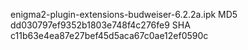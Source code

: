 enigma2-plugin-extensions-budweiser-6.2.2a.ipk
MD5 dd030797ef9352b1803e748f4c276fe9
SHA c11b63e4ea87e27bef45d5aca67c0ae12ef0590c

